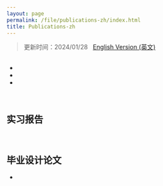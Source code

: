```yaml
---
layout: page
permalink: /file/publications-zh/index.html
title: Publications-zh
---
```


> 更新时间：2024/01/28 &nbsp;  [English Version (英文)](https://huangpeifang01.github.io/publications/)

## 

- <br>

  

- <br>

  

- <br>

<br>

## 实习报告



<br>

## 毕业设计论文

-
